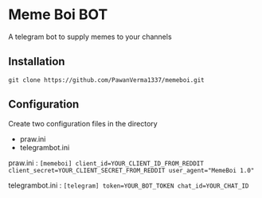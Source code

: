 # Meme Boi BOT

A telegram bot to supply memes to your channels

## Installation

`git clone https://github.com/PawanVerma1337/memeboi.git`

## Configuration

Create two configuration files in the directory
- praw.ini
- telegrambot.ini

praw.ini :
`
[memeboi]
client_id=YOUR_CLIENT_ID_FROM_REDDIT
client_secret=YOUR_CLIENT_SECRET_FROM_REDDIT
user_agent="MemeBoi 1.0"
`

telegrambot.ini :
`
[telegram]
token=YOUR_BOT_TOKEN
chat_id=YOUR_CHAT_ID
`
